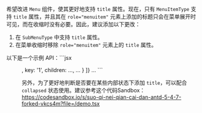 希望改进 `Menu` 组件，使其更好地支持 `title` 属性。现在，只有 `MenuItemType` 支持 `title` 属性，并且其在 `role="menuitem"` 元素上添加的标题只会在菜单展开时可见，而在收缩时没有必要。因此，建议添加以下更改：

1. 在 `SubMenuType` 中支持 `title` 属性。
2. 在菜单收缩时移除 `role="menuitem"` 元素上的 `title` 属性。

以下是一个示例 API：```jsx

<Menu
  items={[
    {
      label: '这个submenutitle内容比较长内容比较长内容比较长',
      title: '这个submenutitle内容比较长内容比较长内容比较长',
      icon: <CalendarOutlined />,
      key: '1',
      children: …,
      …
    }
  ]}
  …
```

另外，为了更好地判断是否要在某些内部状态下添加 `title`，可以配合 `collapsed` 状态使用。建议参考这个代码Sandbox：https://codesandbox.io/s/suo-qi-nei-qian-cai-dan-antd-5-4-7-forked-vkcs4m?file=/demo.tsx
